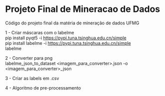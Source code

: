# Projeto Final de Mineracao de Dados
Código do projeto final da matéria de mineração de dados UFMG

1 - Criar máscaras com o labelme</br>
    pip install pyqt5 -i https://pypi.tuna.tsinghua.edu.cn/simple</br>
    pip install labelme -i https://pypi.tuna.tsinghua.edu.cn/simple</br>
    labelme

2 - Converter para png</br> 
    labelme_json_to_dataset <imagem_para_converter>.json -o <imagem_para_converter>_json

3 - Criar as labels em .csv

4 - Algoritmo de pre-processamento
